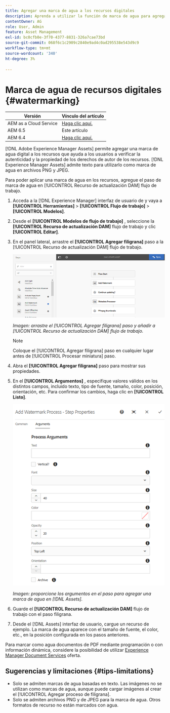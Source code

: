 ```yaml
---
title: Agregar una marca de agua a los recursos digitales
description: Aprenda a utilizar la función de marca de agua para agregar una marca de agua digital a los recursos.
contentOwner: AG
role: User, Admin
feature: Asset Management
exl-id: bc0cfb0e-3f70-4377-8831-326a7cae73bd
source-git-commit: 068f6c1c2909c2840e9ad4c0ad295538e543d9c9
workflow-type: tm+mt
source-wordcount: '340'
ht-degree: 3%

---
```


# Marca de agua de recursos digitales {#watermarking}

| Versión | Vínculo del artículo |
| -------- | ---------------------------- |
| AEM as a Cloud Service | [Haga clic aquí.](https://experienceleague.adobe.com/docs/experience-manager-cloud-service/content/assets/manage/watermark-assets.html?lang=en) |
| AEM 6.5 | Este artículo |
| AEM 6.4 | [Haga clic aquí.](https://experienceleague.adobe.com/docs/experience-manager-64/assets/administer/watermarking.html?lang=en) |

[!DNL Adobe Experience Manager Assets] permite agregar una marca de agua digital a los recursos que ayuda a los usuarios a verificar la autenticidad y la propiedad de los derechos de autor de los recursos. [!DNL Experience Manager Assets] admite texto para utilizarlo como marca de agua en archivos PNG y JPEG.

Para poder aplicar una marca de agua en los recursos, agregue el paso de marca de agua en [!UICONTROL Recurso de actualización DAM] flujo de trabajo.

1. Acceda a la [!DNL Experience Manager] interfaz de usuario de y vaya a **[!UICONTROL Herramientas]** > **[!UICONTROL Flujo de trabajo]** > **[!UICONTROL Modelos]**.
1. Desde el **[!UICONTROL Modelos de flujo de trabajo]** , seleccione la **[!UICONTROL Recurso de actualización DAM]** flujo de trabajo y clic **[!UICONTROL Editar]**.

1. En el panel lateral, arrastre el **[!UICONTROL Agregar filigrana]** paso a la [!UICONTROL Recurso de actualización DAM] flujo de trabajo.

   ![Arrastre el [!UICONTROL Agregar filigrana] paso y añadir a [!UICONTROL Recurso de actualización DAM] workflow](assets/add_watermark_step_aem_assets.png)

   *Imagen: arrastre el [!UICONTROL Agregar filigrana] paso y añadir a [!UICONTROL Recurso de actualización DAM] flujo de trabajo.*

   >[!NOTE]
   >
   >Coloque el [!UICONTROL Agregar filigrana] paso en cualquier lugar antes de [!UICONTROL Procesar miniatura] paso.

1. Abra el **[!UICONTROL Agregar filigrana]** paso para mostrar sus propiedades.
1. En el **[!UICONTROL Argumentos]** , especifique valores válidos en los distintos campos, incluido texto, tipo de fuente, tamaño, color, posición, orientación, etc. Para confirmar los cambios, haga clic en **[!UICONTROL Listo]**.

   ![Proporcione los argumentos en el paso para agregar una marca de agua en [!DNL Assets]](assets/arguments_add_watermark_aem_assets.png)

   *Imagen: proporcione los argumentos en el paso para agregar una marca de agua en [!DNL Assets].*

1. Guarde el **[!UICONTROL Recurso de actualización DAM]** flujo de trabajo con el paso filigrana.
1. Desde el [!DNL Assets] interfaz de usuario, cargue un recurso de ejemplo. La marca de agua aparece con el tamaño de fuente, el color, etc., en la posición configurada en los pasos anteriores.

Para marcar como agua documentos de PDF mediante programación o con información dinámica, considere la posibilidad de utilizar [Experience Manager Document Services](/help/forms/using/overview-aem-document-services.md) oferta.

## Sugerencias y limitaciones {#tips-limitations}

* Solo se admiten marcas de agua basadas en texto. Las imágenes no se utilizan como marcas de agua, aunque puede cargar imágenes al crear el [!UICONTROL Agregar proceso de filigrana].
* Solo se admiten archivos PNG y de JPEG para la marca de agua. Otros formatos de recurso no están marcados con agua.
